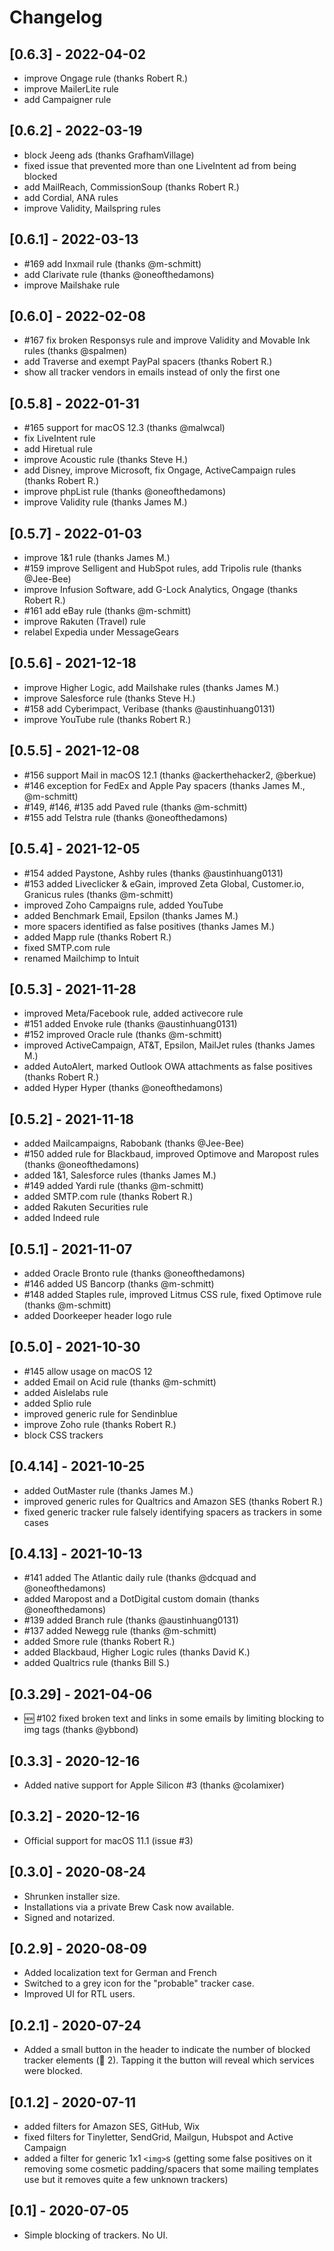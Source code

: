 # Changelog

## [0.6.3] - 2022-04-02

- improve Ongage rule (thanks Robert R.)
- improve MailerLite rule
- add Campaigner rule

## [0.6.2] - 2022-03-19

- block Jeeng ads (thanks GrafhamVillage)
- fixed issue that prevented more than one LiveIntent ad from being blocked
- add MailReach, CommissionSoup (thanks Robert R.)
- add Cordial, ANA rules
- improve Validity, Mailspring rules

## [0.6.1] - 2022-03-13

- #169 add Inxmail rule (thanks @m-schmitt)
- add Clarivate rule (thanks @oneofthedamons)
- improve Mailshake rule

## [0.6.0] - 2022-02-08

- #167 fix broken Responsys rule and improve Validity and Movable Ink rules (thanks @spalmen)
- add Traverse and exempt PayPal spacers (thanks Robert R.)
- show all tracker vendors in emails instead of only the first one

## [0.5.8] - 2022-01-31

- #165 support for macOS 12.3 (thanks @malwcal)
- fix LiveIntent rule
- add Hiretual rule
- improve Acoustic rule (thanks Steve H.)
- add Disney, improve Microsoft, fix Ongage, ActiveCampaign rules (thanks Robert R.)
- improve phpList rule (thanks @oneofthedamons)
- improve Validity rule (thanks James M.)

## [0.5.7] - 2022-01-03

- improve 1&1 rule (thanks James M.)
- #159 improve Selligent and HubSpot rules, add Tripolis rule (thanks @Jee-Bee)
- improve Infusion Software, add G-Lock Analytics, Ongage (thanks Robert R.)
- #161 add eBay rule (thanks @m-schmitt)
- improve Rakuten (Travel) rule
- relabel Expedia under MessageGears

## [0.5.6] - 2021-12-18

- improve Higher Logic, add Mailshake rules (thanks James M.)
- improve Salesforce rule (thanks Steve H.)
- #158 add Cyberimpact, Veribase (thanks @austinhuang0131)
- improve YouTube rule (thanks Robert R.)

## [0.5.5] - 2021-12-08

- #156 support Mail in macOS 12.1 (thanks @ackerthehacker2, @berkue)
- #146 exception for FedEx and Apple Pay spacers (thanks James M., @m-schmitt)
- #149, #146, #135 add Paved rule (thanks @m-schmitt)
- #155 add Telstra rule (thanks @oneofthedamons)

## [0.5.4] - 2021-12-05

- #154 added Paystone, Ashby rules (thanks @austinhuang0131)
- #153 added Liveclicker & eGain, improved Zeta Global, Customer.io, Granicus rules (thanks @m-schmitt)
- improved Zoho Campaigns rule, added YouTube
- added Benchmark Email, Epsilon (thanks James M.)
- more spacers identified as false positives (thanks James M.)
- added Mapp rule (thanks Robert R.)
- fixed SMTP.com rule
- renamed Mailchimp to Intuit

## [0.5.3] - 2021-11-28

- improved Meta/Facebook rule, added activecore rule
- #151 added Envoke rule (thanks @austinhuang0131)
- #152 improved Oracle rule (thanks @m-schmitt)
- improved ActiveCampaign, AT&T, Epsilon, MailJet rules (thanks James M.)
- added AutoAlert, marked Outlook OWA attachments as false positives (thanks Robert R.)
- added Hyper Hyper (thanks @oneofthedamons)

## [0.5.2] - 2021-11-18

- added Mailcampaigns, Rabobank (thanks @Jee-Bee)
- #150 added rule for Blackbaud, improved Optimove and Maropost rules (thanks @oneofthedamons)
- added 1&1, Salesforce rules (thanks James M.)
- #149 added Yardi rule (thanks @m-schmitt)
- added SMTP.com rule (thanks Robert R.)
- added Rakuten Securities rule
- added Indeed rule

## [0.5.1] - 2021-11-07

- added Oracle Bronto rule (thanks @oneofthedamons)
- #146 added US Bancorp (thanks @m-schmitt)
- #148 added Staples rule, improved Litmus CSS rule, fixed Optimove rule (thanks @m-schmitt)
- added Doorkeeper header logo rule

## [0.5.0] - 2021-10-30

- #145 allow usage on macOS 12
- added Email on Acid rule (thanks @m-schmitt)
- added Aislelabs rule
- added Splio rule
- improved generic rule for Sendinblue
- improve Zoho rule (thanks Robert R.)
- block CSS trackers

## [0.4.14] - 2021-10-25

- added OutMaster rule (thanks James M.)
- improved generic rules for Qualtrics and Amazon SES (thanks Robert R.)
- fixed generic tracker rule falsely identifying spacers as trackers in some cases

## [0.4.13] - 2021-10-13

- #141 added The Atlantic daily rule (thanks @dcquad and @oneofthedamons)
- added Maropost and a DotDigital custom domain (thanks @oneofthedamons)
- #139 added Branch rule (thanks @austinhuang0131)
- #137 added Newegg rule (thanks @m-schmitt)
- added Smore rule (thanks Robert R.)
- added Blackbaud, Higher Logic rules (thanks David K.)
- added Qualtrics rule (thanks Bill S.)

## [0.3.29] - 2021-04-06

- 🆕 #102 fixed broken text and links in some emails by limiting blocking to img tags (thanks @ybbond)

## [0.3.3] - 2020-12-16

- Added native support for Apple Silicon #3 (thanks @colamixer)

## [0.3.2] - 2020-12-16

- Official support for macOS 11.1 (issue #3)

## [0.3.0] - 2020-08-24

- Shrunken installer size.
- Installations via a private Brew Cask now available.
- Signed and notarized.

## [0.2.9] - 2020-08-09

- Added localization text for German and French
- Switched to a grey icon for the "probable" tracker case.
- Improved UI for RTL users.

## [0.2.1] - 2020-07-24

- Added a small button in the header to indicate the number of blocked tracker elements (🛑 2). Tapping it the button will reveal which services were blocked.

## [0.1.2] - 2020-07-11

- added filters for Amazon SES, GitHub, Wix
- fixed filters for Tinyletter, SendGrid, Mailgun, Hubspot and Active Campaign
- added a filter for generic 1x1 `<img>`s (getting some false positives on it removing some cosmetic padding/spacers that some mailing templates use but it removes quite a few unknown trackers)

## [0.1] - 2020-07-05

- Simple blocking of trackers. No UI.